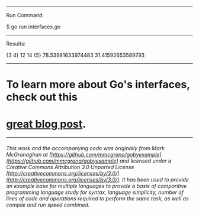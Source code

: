 

_______________________________________________________________________________
Run Command:

$ go run interfaces.go

_______________________________________________________________________________
Results:

{3 4}
12
14
{5}
78.53981633974483
31.41592653589793

_______________________________________________________________________________
# To learn more about Go's interfaces, check out this
# [great blog post](http://jordanorelli.tumblr.com/post/32665860244/how-to-use-interfaces-in-go).

___

###### This work and the accompanying code was originally from Mark McGranaghan at [https://github.com/mmcgrana/gobyexample](https://github.com/mmcgrana/gobyexample) and licensed under a Creative Commons Attribution 3.0 Unported License [http://creativecommons.org/licenses/by/3.0/](http://creativecommons.org/licenses/by/3.0/). It has been used to provide an example base for multiple languages to provide a basis of comparitive programming language study for syntax, language simplicity, number of lines of code and operations required to perform the same task, as well as compile and run speed combined.